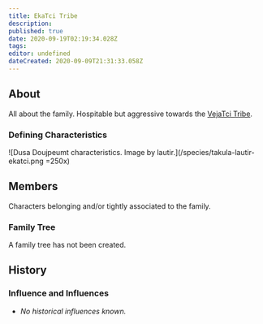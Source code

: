 ```yaml
---
title: EkaTci Tribe
description: 
published: true
date: 2020-09-19T02:19:34.028Z
tags: 
editor: undefined
dateCreated: 2020-09-09T21:31:33.058Z
---
```


## About

All about the family. Hospitable but aggressive towards the [VejaTci Tribe](/genealogy/vejatci-tribe).

### Defining Characteristics

![Dusa Doujpeumt characteristics. Image by lautir.](/species/takula-lautir-ekatci.png =250x)

## Members

Characters belonging and/or tightly associated to the family.

### Family Tree

A family tree has not been created.

## History

### Influence and Influences

- *No historical influences known.*